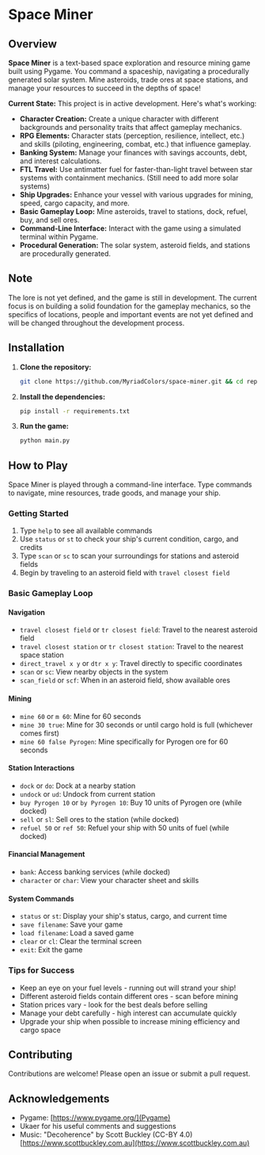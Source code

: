 # Space Miner

## Overview

**Space Miner** is a text-based space exploration and resource mining game built using Pygame. You command a spaceship, navigating a procedurally generated solar system. Mine asteroids, trade ores at space stations, and manage your resources to succeed in the depths of space!

**Current State:** This project is in active development. Here's what's working:

- **Character Creation:** Create a unique character with different backgrounds and personality traits that affect gameplay mechanics.
- **RPG Elements:** Character stats (perception, resilience, intellect, etc.) and skills (piloting, engineering, combat, etc.) that influence gameplay.
- **Banking System:** Manage your finances with savings accounts, debt, and interest calculations.
- **FTL Travel:** Use antimatter fuel for faster-than-light travel between star systems with containment mechanics. (Still need to add more solar systems)
- **Ship Upgrades:** Enhance your vessel with various upgrades for mining, speed, cargo capacity, and more.
- **Basic Gameplay Loop:** Mine asteroids, travel to stations, dock, refuel, buy, and sell ores.
- **Command-Line Interface:** Interact with the game using a simulated terminal within Pygame.
- **Procedural Generation:** The solar system, asteroid fields, and stations are procedurally generated.

## Note

The lore is not yet defined, and the game is still in development. The current focus is on building a solid foundation for the gameplay mechanics, so the specifics of locations, people and important events are not yet defined and will be changed throughout the development process.

## Installation

1. **Clone the repository:**

   ```bash
   git clone https://github.com/MyriadColors/space-miner.git && cd repl-space-miner
   ```

2. **Install the dependencies:**

   ```bash
   pip install -r requirements.txt
   ```

3. **Run the game:**

   ```bash
   python main.py
   ```

## How to Play

Space Miner is played through a command-line interface. Type commands to navigate, mine resources, trade goods, and manage your ship.

### Getting Started

1. Type `help` to see all available commands
2. Use `status` or `st` to check your ship's current condition, cargo, and credits
3. Type `scan` or `sc` to scan your surroundings for stations and asteroid fields
4. Begin by traveling to an asteroid field with `travel closest field`

### Basic Gameplay Loop

#### Navigation

- `travel closest field` or `tr closest field`: Travel to the nearest asteroid field
- `travel closest station` or `tr closest station`: Travel to the nearest space station
- `direct_travel x y` or `dtr x y`: Travel directly to specific coordinates
- `scan` or `sc`: View nearby objects in the system
- `scan_field` or `scf`: When in an asteroid field, show available ores

#### Mining

- `mine 60` or `m 60`: Mine for 60 seconds
- `mine 30 true`: Mine for 30 seconds or until cargo hold is full (whichever comes first)
- `mine 60 false Pyrogen`: Mine specifically for Pyrogen ore for 60 seconds

#### Station Interactions

- `dock` or `do`: Dock at a nearby station
- `undock` or `ud`: Undock from current station
- `buy Pyrogen 10` or `by Pyrogen 10`: Buy 10 units of Pyrogen ore (while docked)
- `sell` or `sl`: Sell ores to the station (while docked)
- `refuel 50` or `ref 50`: Refuel your ship with 50 units of fuel (while docked)

#### Financial Management

- `bank`: Access banking services (while docked)
- `character` or `char`: View your character sheet and skills

#### System Commands

- `status` or `st`: Display your ship's status, cargo, and current time
- `save filename`: Save your game
- `load filename`: Load a saved game
- `clear` or `cl`: Clear the terminal screen
- `exit`: Exit the game

### Tips for Success

- Keep an eye on your fuel levels - running out will strand your ship!
- Different asteroid fields contain different ores - scan before mining
- Station prices vary - look for the best deals before selling
- Manage your debt carefully - high interest can accumulate quickly
- Upgrade your ship when possible to increase mining efficiency and cargo space

## Contributing

Contributions are welcome! Please open an issue or submit a pull request.

## Acknowledgements

- Pygame: [https://www.pygame.org/](Pygame)
- Ukaer for his useful comments and suggestions
- Music: "Decoherence" by Scott Buckley (CC-BY 4.0) [https://www.scottbuckley.com.au](https://www.scottbuckley.com.au)
